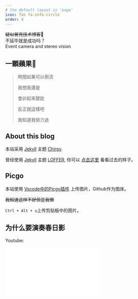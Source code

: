 ```yaml
---
# the default layout is 'page'
icon: fas fa-info-circle
order: 4
---
```


~~疑似冒充技术博客~~🤔    
不延毕就是成功吗？  
Event camera and stereo vision

## 一顆蘋果🍎

> 時間如果可以倒流
>
> 我想我還是
>
> 會卯起來蹉跎
>
> 反正就這樣吧
>
> 我知道我努力過

## About this blog

本站采用 [Jekyll](https://jekyllrb.com/) 主题 [Chirpy](https://github.com/cotes2020/jekyll-theme-chirpy).

曾经使用 [Jekyll](https://jekyllrb.com/) 主题 [LOFFER](https://fromendworld.github.io/LOFFER/), 你可以 [点击这里](https://2c984r83y.github.io/first_blog/) 看看过去的样子。

## Picgo

本站使用 [Vscode中的Picgo插件](https://picgo.github.io/PicGo-Doc/zh/guide/config.html#github%E5%9B%BE%E5%BA%8A) 上传图片，Github作为图床。

~~我知道这样不好但是我懒~~

`Ctrl + Alt + u`上传剪贴板中的图片。

## 为什么要演奏春日影

Youtube:
<iframe
  class="embed-video youtube"
  loading="lazy"
  src="<https://www.youtube.com/embed/W8DCWI_Gc9c>"
  title="YouTube video player"
  frameborder="0"
  allow="accelerometer; autoplay; clipboard-write; encrypted-media; gyroscope; picture-in-picture"
  allowfullscreen
></iframe>
